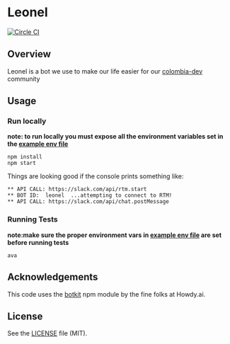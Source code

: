 # Leonel
[![Circle CI](https://circleci.com/gh/colombia-dev/leonel.svg?style=svg)](https://circleci.com/gh/buritica/leonel)

## Overview
Leonel is a bot we use to make our life easier for our [colombia-dev](http://colombia-dev.org) community

## Usage

### Run locally

**note: to run locally you must expose all the environment variables set in the [example env file][env]**

```
npm install
npm start
```

Things are looking good if the console prints something like:

```
** API CALL: https://slack.com/api/rtm.start
** BOT ID:  leonel  ...attempting to connect to RTM!
** API CALL: https://slack.com/api/chat.postMessage
```

### Running Tests
**note:make sure the proper environment vars in [example env file][env] are set before running tests**
```
ava
```

## Acknowledgements

This code uses the [botkit](https://github.com/howdyai/botkit) npm module by the fine folks at Howdy.ai.

## License

See the [LICENSE](LICENSE.md) file (MIT).

[env]: .envrc.example
